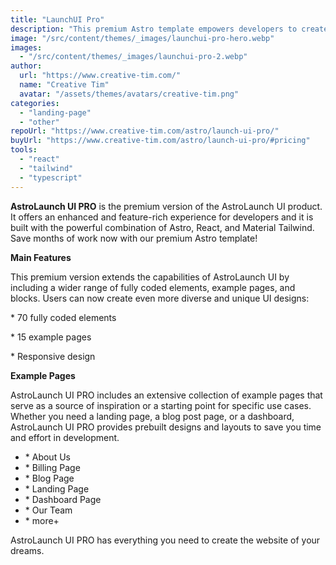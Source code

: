 ```yaml
---
title: "LaunchUI Pro"
description: "This premium Astro template empowers developers to create stunning, responsive, and feature-rich websites and applications with ease."
image: "/src/content/themes/_images/launchui-pro-hero.webp"
images:
  - "/src/content/themes/_images/launchui-pro-2.webp"
author:
  url: "https://www.creative-tim.com/"
  name: "Creative Tim"
  avatar: "/assets/themes/avatars/creative-tim.png"
categories:
  - "landing-page"
  - "other"
repoUrl: "https://www.creative-tim.com/astro/launch-ui-pro/"
buyUrl: "https://www.creative-tim.com/astro/launch-ui-pro/#pricing"
tools:
  - "react"
  - "tailwind"
  - "typescript"
---
```


<p>
  <strong>AstroLaunch UI PRO</strong> is the premium version of the AstroLaunch UI product. It
  offers an enhanced and feature-rich experience for developers and it is built with the powerful
  combination of Astro, React, and Material Tailwind. Save months of work now with our premium Astro
  template!
</p>
<p><strong>Main Features</strong></p>
<p>
  This premium version extends the capabilities of AstroLaunch UI by including a wider range of
  fully coded elements, example pages, and blocks. Users can now create even more diverse and unique
  UI designs:
</p>
<p>* 70 fully coded elements</p>
<p>* 15 example pages</p>
<p>* Responsive design</p>
<p><strong>Example Pages</strong></p>
<p>
  AstroLaunch UI PRO includes an extensive collection of example pages that serve as a source of
  inspiration or a starting point for specific use cases. Whether you need a landing page,&nbsp;a
  blog post page, or a dashboard, AstroLaunch UI PRO provides prebuilt designs and layouts to save
  you time and effort in development.
</p>
<ul>
  <li>* About Us</li>
  <li>* Billing Page</li>
  <li>* Blog Page</li>
  <li>* Landing Page</li>
  <li>* Dashboard Page</li>
  <li>* Our Team</li>
  <li>* more+</li>
</ul>
<p>AstroLaunch UI PRO has everything you need to create the website of your dreams.</p>
